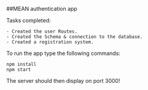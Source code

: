 ##MEAN authentication app

Tasks completed:

	- Created the user Routes.
	- Created the Schema & connection to the database.
	- Created a registration system.

To run the app type the following commands:

	npm install
	npm start

The server should then display on port 3000!